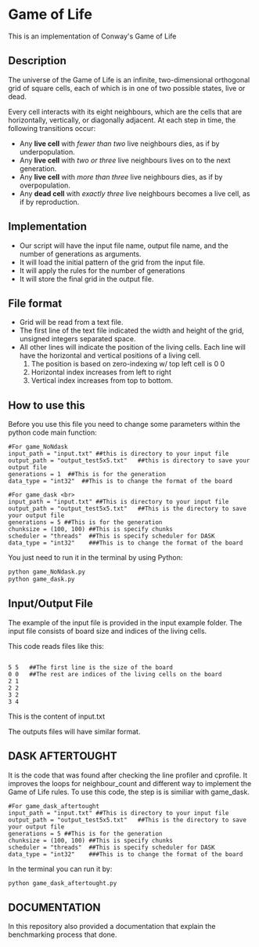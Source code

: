 # Game of Life
This is an implementation of Conway's Game of Life

## Description

The universe of the Game of Life is an infinite, two-dimensional orthogonal grid of square cells, each of which is in one of two possible states, live or dead.

Every cell interacts with its eight neighbours, which are the cells that are horizontally, vertically, or diagonally adjacent. At each step in time, the following transitions occur:

* Any **live cell** with *fewer than two* live neighbours dies, as if by underpopulation.
* Any **live cell** with *two or three* live neighbours lives on to the next generation.
* Any **live cell** with *more than three* live neighbours dies, as if by overpopulation.
* Any **dead cell** with *exactly three* live neighbours becomes a live cell, as if by reproduction.

## Implementation
* Our script will have the input file name, output file name, and the number of generations as arguments.
* It will load the initial pattern of the grid from the input file.
* It will apply the rules for the number of generations
* It will store the final grid in the output file.

## File format
* Grid will be read from a text file.
* The first line of the text file indicated the width and height of the grid, unsigned integers separated space.
* All other lines will indicate the position of the living cells. Each line will have the horizontal and vertical positions of a living cell.
    1. The position is based on zero-indexing w/ top left cell is 0 0
    2. Horizontal index increases from left to right
    3. Vertical index increases from top to bottom.

## How to use this 

Before you use this file you need to change some parameters within the python code main function:

```Phyton
#For game_NoNdask 
input_path = "input.txt" ##this is directory to your input file
output_path = "output_test5x5.txt"   ##this is directory to save your output file
generations = 1  ##This is for the generation
data_type = "int32"  ##This is to change the format of the board
```

```Phyton
#For game_dask <br>
input_path = "input.txt" ##This is directory to your input file
output_path = "output_test5x5.txt"   ##This is the directory to save your output file
generations = 5 ##This is for the generation
chunksize = (100, 100) ##This is specify chunks
scheduler = "threads"  ##This is specify scheduler for DASK 
data_type = "int32"    ###This is to change the format of the board
```

You just need to run it in the terminal by using Python:
```bash
python game_NoNdask.py
python game_dask.py
```

## Input/Output File

The example of the input file is provided in the input example folder. The input file consists of board size and indices of the living cells.

This code reads files like this:
```

5 5   ##The first line is the size of the board
0 0   ##The rest are indices of the living cells on the board
2 1
2 2
3 2
3 4

```
This is the content of input.txt

The outputs files will have similar format.

## DASK AFTERTOUGHT

It is the code that was found after checking the line profiler and cprofile. It improves the loops for neighbour_count and different way to implement the Game of Life rules. To use this code, the step is is similiar with game_dask. 

```Phyton
#For game_dask_aftertought
input_path = "input.txt" ##This is directory to your input file
output_path = "output_test5x5.txt"   ##This is the directory to save your output file
generations = 5 ##This is for the generation
chunksize = (100, 100) ##This is specify chunks
scheduler = "threads"  ##This is specify scheduler for DASK 
data_type = "int32"    ###This is to change the format of the board
```
In the terminal you can run it by:

```bash
python game_dask_aftertought.py

```
## DOCUMENTATION

In this repository also provided a documentation that explain the benchmarking process that done.